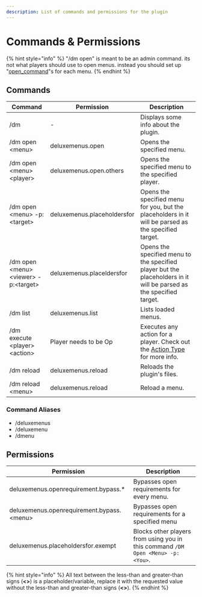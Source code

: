 ```yaml
---
description: List of commands and permissions for the plugin
---
```


# Commands & Permissions

{% hint style="info" %}
"/dm open" is meant to be an admin command. its not what players should use to open menus. instead you should set up "[open\_command](options-and-configurations/gui.md#open-command)"s for each menu.
{% endhint %}

## Commands

| **Command**                             | **Permission**              | Description                                                                                                                                                             |
| --------------------------------------- | --------------------------- | ----------------------------------------------------------------------------------------------------------------------------------------------------------------------- |
| /dm                                     | -                           | Displays some info about the plugin.                                                                                                                                    |
| /dm open \<menu>                        | deluxemenus.open            | Opens the specified menu.                                                                                                                                               |
| /dm open \<menu> \<player>              | deluxemenus.open.others     | Opens the specified menu to the specified player.                                                                                                                       |
| /dm open \<menu> -p:\<target>           | deluxemenus.placeholdersfor | Opens the specified menu for you, but the placeholders in it will be parsed as the specified target.                                                                    |
| /dm open \<menu> \<viewer> -p:\<target> | deluxemenus.placeldersfor   | Opens the specified menu to the specified player but the placeholders in it will be parsed as the specified target.                                                     |
| /dm list                                | deluxemenus.list            | Lists loaded menus.                                                                                                                                                     |
| /dm execute \<player> \<action>         | Player needs to be Op       | Executes any action for a player. Check out the [Action Type](https://wiki.helpch.at/clips-plugins/deluxemenus/options-and-configurations#actions-types) for more info. |
| /dm reload                              | deluxemenus.reload          | Reloads the plugin's files.                                                                                                                                             |
| /dm reload \<menu>                      | deluxemenus.reload          | Reload a menu.                                                                                                                                                          |

### Command Aliases

* /deluxemenus
* /deluxemenu
* /dmenu

## Permissions

| Permission                                 | Description                                                                     |
| ------------------------------------------ | ------------------------------------------------------------------------------- |
| deluxemenus.openrequirement.bypass.\*      | Bypasses open requirements for every menu.                                      |
| deluxemenus.openrequirement.bypass.\<menu> | Bypasses open requirements for a specified menu                                 |
| deluxemenus.placeholdersfor.exempt         | Blocks other players from using you in this command `/DM Open <Menu> -p:<You>`. |

{% hint style="info" %}
All text between the less-than and greater-than signs (**<>**) is a placeholder/variable, replace it with the requested value without the less-than and greater-than signs (**<>**).
{% endhint %}

